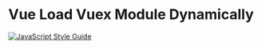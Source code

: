 # Vue Load Vuex Module Dynamically

[![JavaScript Style Guide](https://img.shields.io/badge/code_style-standard-brightgreen.svg)](https://standardjs.com)
